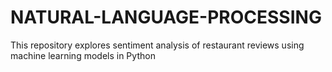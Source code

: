 # NATURAL-LANGUAGE-PROCESSING
This repository explores sentiment analysis of restaurant reviews using machine learning models in Python
